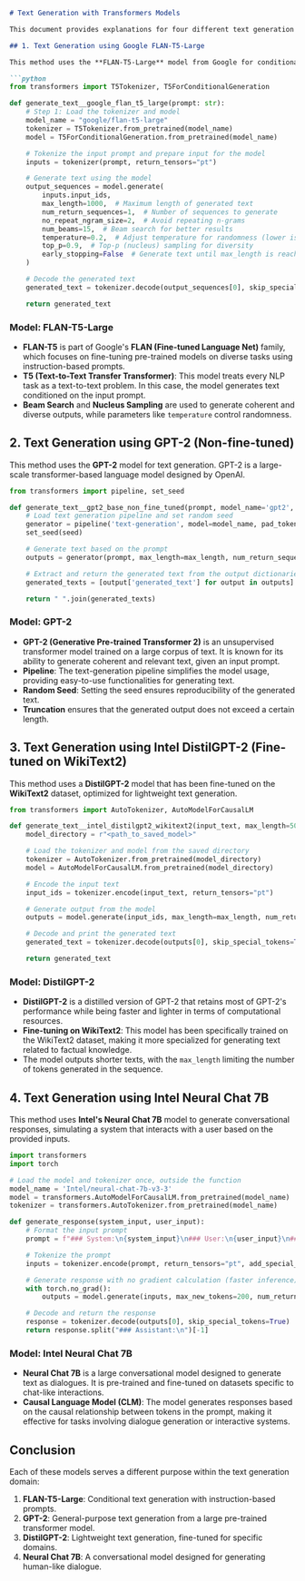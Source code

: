 
```markdown
# Text Generation with Transformers Models

This document provides explanations for four different text generation methods using various models from the Hugging Face **Transformers** library. Each method uses a different approach and model architecture for generating text from a given prompt.

## 1. Text Generation using Google FLAN-T5-Large

This method uses the **FLAN-T5-Large** model from Google for conditional text generation. The model is designed to handle various natural language processing (NLP) tasks, including text generation.

```python
from transformers import T5Tokenizer, T5ForConditionalGeneration

def generate_text__google_flan_t5_large(prompt: str):
    # Step 1: Load the tokenizer and model
    model_name = "google/flan-t5-large"
    tokenizer = T5Tokenizer.from_pretrained(model_name)
    model = T5ForConditionalGeneration.from_pretrained(model_name)

    # Tokenize the input prompt and prepare input for the model
    inputs = tokenizer(prompt, return_tensors="pt")

    # Generate text using the model
    output_sequences = model.generate(
        inputs.input_ids,
        max_length=1000,  # Maximum length of generated text
        num_return_sequences=1,  # Number of sequences to generate
        no_repeat_ngram_size=2,  # Avoid repeating n-grams
        num_beams=15,  # Beam search for better results
        temperature=0.2,  # Adjust temperature for randomness (lower is less random)
        top_p=0.9,  # Top-p (nucleus) sampling for diversity
        early_stopping=False  # Generate text until max_length is reached
    )

    # Decode the generated text
    generated_text = tokenizer.decode(output_sequences[0], skip_special_tokens=True)

    return generated_text
```

### Model: **FLAN-T5-Large**
- **FLAN-T5** is part of Google's **FLAN (Fine-tuned Language Net)** family, which focuses on fine-tuning pre-trained models on diverse tasks using instruction-based prompts.
- **T5 (Text-to-Text Transfer Transformer)**: This model treats every NLP task as a text-to-text problem. In this case, the model generates text conditioned on the input prompt.
- **Beam Search** and **Nucleus Sampling** are used to generate coherent and diverse outputs, while parameters like `temperature` control randomness.

## 2. Text Generation using GPT-2 (Non-fine-tuned)

This method uses the **GPT-2** model for text generation. GPT-2 is a large-scale transformer-based language model designed by OpenAI.

```python
from transformers import pipeline, set_seed

def generate_text__gpt2_base_non_fine_tuned(prompt, model_name='gpt2', seed=42, max_length=200, num_return_sequences=5):
    # Load text generation pipeline and set random seed
    generator = pipeline('text-generation', model=model_name, pad_token_id=50256)
    set_seed(seed)

    # Generate text based on the prompt
    outputs = generator(prompt, max_length=max_length, num_return_sequences=num_return_sequences, truncation=True)

    # Extract and return the generated text from the output dictionaries
    generated_texts = [output['generated_text'] for output in outputs]

    return " ".join(generated_texts)
```

### Model: **GPT-2**
- **GPT-2 (Generative Pre-trained Transformer 2)** is an unsupervised transformer model trained on a large corpus of text. It is known for its ability to generate coherent and relevant text, given an input prompt.
- **Pipeline**: The text-generation pipeline simplifies the model usage, providing easy-to-use functionalities for generating text.
- **Random Seed**: Setting the seed ensures reproducibility of the generated text.
- **Truncation** ensures that the generated output does not exceed a certain length.

## 3. Text Generation using Intel DistilGPT-2 (Fine-tuned on WikiText2)

This method uses a **DistilGPT-2** model that has been fine-tuned on the **WikiText2** dataset, optimized for lightweight text generation.

```python
from transformers import AutoTokenizer, AutoModelForCausalLM

def generate_text__intel_distilgpt2_wikitext2(input_text, max_length=50, num_return_sequences=1):
    model_directory = r"<path_to_saved_model>"

    # Load the tokenizer and model from the saved directory
    tokenizer = AutoTokenizer.from_pretrained(model_directory)
    model = AutoModelForCausalLM.from_pretrained(model_directory)

    # Encode the input text
    input_ids = tokenizer.encode(input_text, return_tensors="pt")

    # Generate output from the model
    outputs = model.generate(input_ids, max_length=max_length, num_return_sequences=num_return_sequences)

    # Decode and print the generated text
    generated_text = tokenizer.decode(outputs[0], skip_special_tokens=True)

    return generated_text
```

### Model: **DistilGPT-2**
- **DistilGPT-2** is a distilled version of GPT-2 that retains most of GPT-2's performance while being faster and lighter in terms of computational resources.
- **Fine-tuning on WikiText2**: This model has been specifically trained on the WikiText2 dataset, making it more specialized for generating text related to factual knowledge.
- The model outputs shorter texts, with the `max_length` limiting the number of tokens generated in the sequence.

## 4. Text Generation using Intel Neural Chat 7B

This method uses **Intel's Neural Chat 7B** model to generate conversational responses, simulating a system that interacts with a user based on the provided inputs.

```python
import transformers
import torch

# Load the model and tokenizer once, outside the function
model_name = 'Intel/neural-chat-7b-v3-3'
model = transformers.AutoModelForCausalLM.from_pretrained(model_name)
tokenizer = transformers.AutoTokenizer.from_pretrained(model_name)

def generate_response(system_input, user_input):
    # Format the input prompt
    prompt = f"### System:\n{system_input}\n### User:\n{user_input}\n### Assistant:\n"

    # Tokenize the prompt
    inputs = tokenizer.encode(prompt, return_tensors="pt", add_special_tokens=False)

    # Generate response with no gradient calculation (faster inference)
    with torch.no_grad():
        outputs = model.generate(inputs, max_new_tokens=200, num_return_sequences=1, early_stopping=True)

    # Decode and return the response
    response = tokenizer.decode(outputs[0], skip_special_tokens=True)
    return response.split("### Assistant:\n")[-1]
```

### Model: **Intel Neural Chat 7B**
- **Neural Chat 7B** is a large conversational model designed to generate text as dialogues. It is pre-trained and fine-tuned on datasets specific to chat-like interactions.
- **Causal Language Model (CLM)**: The model generates responses based on the causal relationship between tokens in the prompt, making it effective for tasks involving dialogue generation or interactive systems.

## Conclusion

Each of these models serves a different purpose within the text generation domain:
1. **FLAN-T5-Large**: Conditional text generation with instruction-based prompts.
2. **GPT-2**: General-purpose text generation from a large pre-trained transformer model.
3. **DistilGPT-2**: Lightweight text generation, fine-tuned for specific domains.
4. **Neural Chat 7B**: A conversational model designed for generating human-like dialogue.
